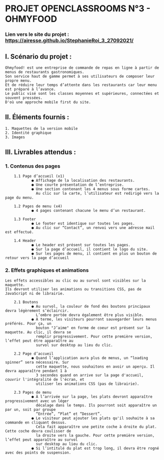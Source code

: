 # PROJET OPENCLASSROOMS N°3 - OHMYFOOD


  ### Lien vers le site du projet : https://airesse.github.io/StephanieRoi_3_27092021/


## I. Scénario du projet :

    Ohmyfood! est une entreprise de commande de repas en ligne à partir de menus de restaurants gastronomiques.
    Son service haut de gamme permet à ses utilisateurs de composer leur propre menu. 
    Et de réduire leur temps d’attente dans les restaurants car leur menu est préparé à l’avance. 
    Le public visé sont les classes moyennes et supérieures, connectées et souvent pressées. 
    D'où une approche mobile first du site.

## II. Éléments fournis :

    1. Maquettes de la version mobile
    2. Identité graphique
    3. Images

## III. Livrables attendus :

   ### 1. Contenus des pages
    
        1.1 Page d’accueil (x1)
                ● Affichage de la localisation des restaurants.
                ● Une courte présentation de l’entreprise.
                ● Une section contenant les 4 menus sous forme cartes.
                  Au clic sur la carte, l’utilisateur est redirigé vers la page du menu.
                
        1.2 Pages de menu (x4)
                ● 4 pages contenant chacune le menu d’un restaurant.
                
        1.3 Footer
                ● Le footer est identique sur toutes les pages.
                ● Au clic sur “Contact”, un renvoi vers une adresse mail est effectué.
                
        1.4 Header
                ● Le header est présent sur toutes les pages.
                ● Sur la page d’accueil, il contient le logo du site.
                ● Sur les pages de menu, il contient en plus un bouton de retour vers la page d’accueil
    
   ### 2. Effets graphiques et animations
    
    Les effets accessibles au clic ou au survol sont visibles sur la maquette. 
    Ils devront utiliser les animations ou transitions CSS, pas de JavaScript ni de librairie.
    
        2.1 Boutons
                ● Au survol, la couleur de fond des boutons principaux devra légèrement s’éclaircir.
                  L’ombre portée devra également être plus visible.
                ● À terme, les visiteurs pourront sauvegarder leurs menus préférés. Pour ça, un
                  bouton "J’aime" en forme de coeur est présent sur la maquette. Au clic, il devra se
                  remplir progressivement. Pour cette première version, l’effet peut être apparaître au
                  survol sur desktop au lieu du clic.
                  
        2.2 Page d’accueil
                ● Quand l’application aura plus de menus, un “loading spinner” sera nécessaire. Sur
                  cette maquette, nous souhaitons en avoir un aperçu. Il devra apparaître pendant 1 à
                  3 secondes quand on arrive sur la page d'accueil, couvrir l'intégralité de l'écran, et
                  utiliser les animations CSS (pas de librairie). 
                  
        2.3 Pages de menu
                ● À l’arrivée sur la page, les plats devront apparaître progressivement avec un léger
                  décalage dans le temps. Ils pourront soit apparaître un par un, soit par groupe
                  “Entrée”, “Plat” et “Dessert”.
                ● Le visiteur peut ajouter les plats qu'il souhaite à sa commande en cliquant dessus.
                  Cela fait apparaître une petite coche à droite du plat. Cette coche devra coulisser de
                  la droite vers la gauche. Pour cette première version, l’effet peut apparaître au survol
                  sur desktop au lieu du clic. 
                ● Si l’intitulé du plat est trop long, il devra être rogné avec des points de suspension.
